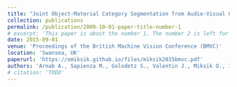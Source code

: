```yaml
---
title: "Joint Object-Material Category Segmentation from Audio-Visual Cues"
collection: publications
permalink: /publication/2009-10-01-paper-title-number-1
# excerpt: 'This paper is about the number 1. The number 2 is left for future work.'
date: 2015-09-01
venue: 'Proceedings of the British Machine Vision Conference (BMVC)'
location: 'Swansea, UK'
paperurl: 'https://omiksik.github.io/files/miksik2015bmvc.pdf'
authors: 'Arnab A., Sapienza M., Golodetz S., Valentin J., Miksik O., Izadi S. and Torr P.H.S.'
# citation: 'TODO'
---
```

